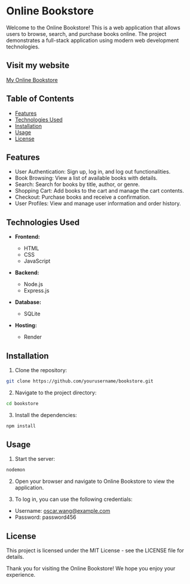 # Online Bookstore

Welcome to the Online Bookstore! This is a web application that allows users to browse, search, and purchase books online. The project demonstrates a full-stack application using modern web development technologies.

## Visit my website
[My Online Bookstore](https://bookstore-3wuu.onrender.com/index.html)

## Table of Contents

- [Features](#features)
- [Technologies Used](#technologies-used)
- [Installation](#installation)
- [Usage](#usage)
- [License](#license)

## Features

- User Authentication: Sign up, log in, and log out functionalities.
- Book Browsing: View a list of available books with details.
- Search: Search for books by title, author, or genre.
- Shopping Cart: Add books to the cart and manage the cart contents.
- Checkout: Purchase books and receive a confirmation.
- User Profiles: View and manage user information and order history.

## Technologies Used

- **Frontend:**
  - HTML
  - CSS
  - JavaScript

- **Backend:**
  - Node.js
  - Express.js

- **Database:**
  - SQLite

- **Hosting:**
  - Render

## Installation

1. Clone the repository:
  ```sh
  git clone https://github.com/yourusername/bookstore.git
  ```
2. Navigate to the project directory:
  ```sh
  cd bookstore
  ```
3. Install the dependencies:
  ```sh
  npm install
  ```

## Usage
1. Start the server:
  ```sh
  nodemon
  ```
2. Open your browser and navigate to Online Bookstore to view the application.

3. To log in, you can use the following credentials:
- Username: oscar.wang@example.com
- Password: password456


## License
This project is licensed under the MIT License - see the LICENSE file for details.

Thank you for visiting the Online Bookstore! We hope you enjoy your experience.